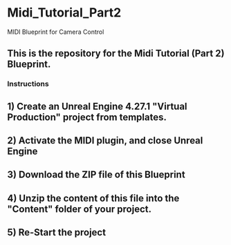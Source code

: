 # Midi_Tutorial_Part2
MIDI Blueprint for Camera Control

## This is the repository for the Midi Tutorial (Part 2) Blueprint.

### Instructions
## 1) Create an Unreal Engine 4.27.1 "Virtual Production" project from templates.
## 2) Activate the MIDI plugin, and close Unreal Engine
## 3) Download the ZIP file of this Blueprint
## 4) Unzip the content of this file into the "Content" folder of your project.
## 5) Re-Start the project
